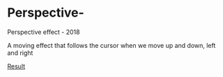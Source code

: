 # Perspective-
Perspective effect - 2018

A moving effect that follows the cursor when we move up and down, left and right

[Result](http://htmlpreview.github.io/?https://raw.githubusercontent.com/emmmma21/Perspective-/master/index.html)
